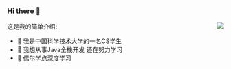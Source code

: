 ### Hi there 👋

这是我的简单介绍:<img align="right" src="https://github-readme-stats.vercel.app/api?username=LuZhouShiLi&show_icons=true">

- 🔭 我是中国科学技术大学的一名CS学生
- 🌱 我想从事Java全栈开发 还在努力学习
- 👯 偶尔学点深度学习



